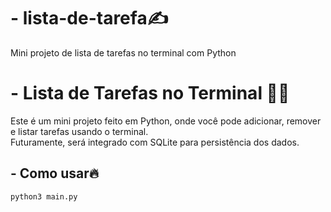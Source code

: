 # - lista-de-tarefa✍️
Mini projeto de lista de tarefas no terminal com Python

# - Lista de Tarefas no Terminal 👨‍💻

Este é um mini projeto feito em Python, onde você pode adicionar, remover e listar tarefas usando o terminal.  
Futuramente, será integrado com SQLite para persistência dos dados.

## - Como usar🔥

```bash
python3 main.py
